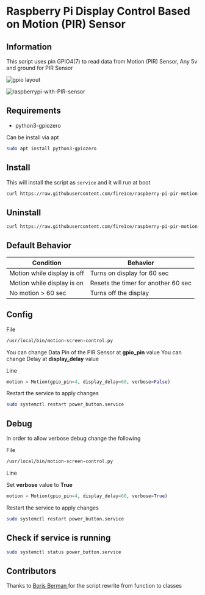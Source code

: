 # Raspberry Pi Display Control Based on Motion (PIR) Sensor

## Information

This script uses pin GPIO4(7) to read data from Motion (PIR) Sensor, Any 5v and ground for PIR Sensor

![gpio layout](https://github.com/fire1ce/raspberry-pi-pir-motion-display-control/raw/main/gpio_layout.jpg)

![raspberrypi-with-PIR-sensor](https://github.com/fire1ce/raspberry-pi-pir-motion-display-control/raw/main/raspberrypi-with-PIR-sensor.jpg)

## Requirements

* python3-gpiozero

Can be install via apt

```bash
sudo apt install python3-gpiozero
```

## Install

This will install the script as `service` and it will run at boot

```bash
curl https://raw.githubusercontent.com/fire1ce/raspberry-pi-pir-motion-display-control/main/install.sh | bash
```

## Uninstall

```bash
curl https://raw.githubusercontent.com/fire1ce/raspberry-pi-pir-motion-display-control/main/uninstall.sh | bash
```

## Default Behavior

| __Condition__               | __Behavior__                        |
| --------------------------- | ----------------------------------- |
| Motion while display is off | Turns on display for 60 sec         |
| Motion while display is on  | Resets the timer for another 60 sec |
| No motion > 60 sec          | Turns off the display               |

## Config

File

```bash
/usr/local/bin/motion-screen-control.py
```

You can change Data Pin of the PIR Sensor at __gpio_pin__ value
You can change Delay at __display_delay__ value

Line

```python
motion = Motion(gpio_pin=4, display_delay=60, verbose=False)
```

Restart the service to apply changes

```bash
sudo systemctl restart power_button.service
```

## Debug

In order to allow verbose debug change the following

File

```bash
/usr/local/bin/motion-screen-control.py
```

Line

Set __verbose__ value to __True__

```python
motion = Motion(gpio_pin=4, display_delay=60, verbose=True)
```

Restart the service to apply changes

```bash
sudo systemctl restart power_button.service
```

## Check if service is running

```bash
sudo systemctl status power_button.service
```

## Contributors

Thanks to [Boris Berman
](https://github.com/bermanboris/raspberry-pi-pir-motion-display-control) for the script rewrite from function to classes
